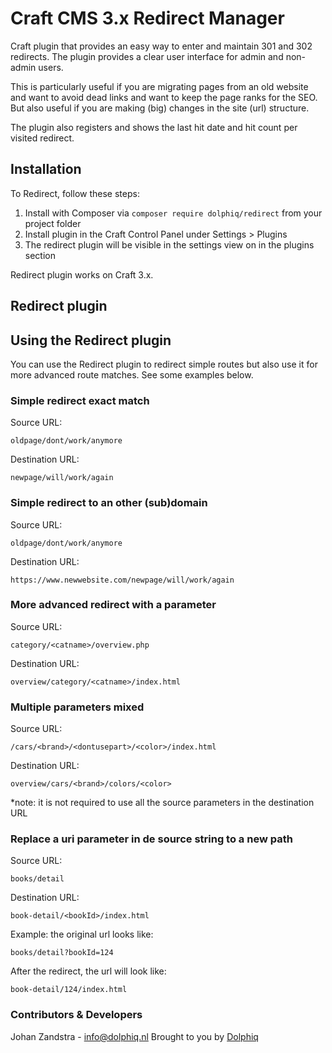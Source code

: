 # Craft CMS 3.x Redirect Manager

Craft plugin that provides an easy way to enter and maintain 301 and 302 redirects. The plugin provides a clear user interface for admin and non-admin users.

This is particularly useful if you are migrating pages from an old website and want to avoid dead links and want to keep the page ranks for the SEO. But also useful if you are making (big) changes in the site (url) structure.

The plugin also registers and shows the last hit date and hit count per visited redirect.

## Installation

To Redirect, follow these steps:

1. Install with Composer via `composer require dolphiq/redirect` from your project folder
2. Install plugin in the Craft Control Panel under Settings > Plugins
3. The redirect plugin will be visible in the settings view on in the plugins section

Redirect plugin works on Craft 3.x.

## Redirect plugin


## Using the Redirect plugin

You can use the Redirect plugin to redirect simple routes but also use it for more advanced route matches. See some examples below.

### Simple redirect exact match
Source URL:
```
oldpage/dont/work/anymore
```
Destination URL:
```
newpage/will/work/again
```

### Simple redirect to an other (sub)domain
Source URL:
```
oldpage/dont/work/anymore
```
Destination URL:
```
https://www.newwebsite.com/newpage/will/work/again
```

### More advanced redirect with a parameter
Source URL:
```
category/<catname>/overview.php
```
Destination URL:
```
overview/category/<catname>/index.html
```

### Multiple parameters mixed
Source URL:
```
/cars/<brand>/<dontusepart>/<color>/index.html
```
Destination URL:
```
overview/cars/<brand>/colors/<color>
```
*note: it is not required to use all the source parameters in the destination URL

### Replace a uri parameter in de source string to a new path

Source URL:
```
books/detail
```
Destination URL:
```
book-detail/<bookId>/index.html
```

Example: the original url looks like:
```
books/detail?bookId=124
```

After the redirect, the url will look like:
```
book-detail/124/index.html
```

### Contributors & Developers
Johan Zandstra - info@dolphiq.nl
Brought to you by [Dolphiq](https://dolphiq.nl)

